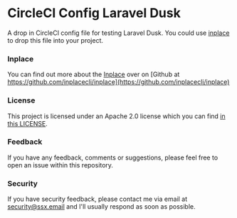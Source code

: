 # CircleCI Config Laravel Dusk

A drop in CircleCI config file for testing Laravel Dusk. You could use
[inplace](https://github.com/ssx/inplace) to drop this file into your project.


### Inplace
You can find out more about the [Inplace](https://github.com/inplacecli/inplace)
over on [Github at https://github.com/inplacecli/inplace](https://github.com/inplacecli/inplace)


### License
This project is licensed under an Apache 2.0 license which you can find
[in this LICENSE](https://github.com/inplacecli/inplace/blob/master/LICENSE).


### Feedback
If you have any feedback, comments or suggestions, please feel free to open an
issue within this repository.


### Security
If you have security feedback, please contact me via email at
<security@ssx.email> and I'll usually respond as soon as possible.

